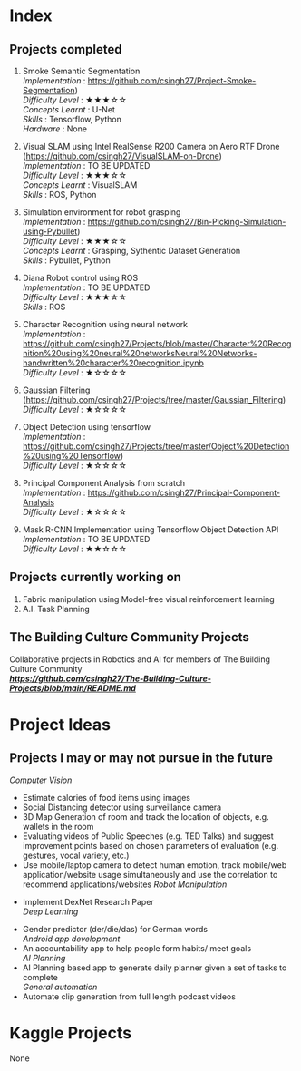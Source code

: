 # Index
## Projects completed  
1. Smoke Semantic Segmentation  
*Implementation* : https://github.com/csingh27/Project-Smoke-Segmentation)  
*Difficulty Level* : ★★★☆☆  
*Concepts Learnt* : U-Net  
*Skills* : Tensorflow, Python  
*Hardware* : None  
  
2. Visual SLAM using Intel RealSense R200 Camera on Aero RTF Drone (https://github.com/csingh27/VisualSLAM-on-Drone)  
*Implementation* : TO BE UPDATED  
*Difficulty Level* : ★★★☆☆  
*Concepts Learnt* : VisualSLAM  
*Skills* : ROS, Python  
  
3. Simulation environment for robot grasping  
*Implementation* : https://github.com/csingh27/Bin-Picking-Simulation-using-Pybullet)  
*Difficulty Level* : ★★★☆☆  
*Concepts Learnt* : Grasping, Sythentic Dataset Generation  
*Skills* : Pybullet, Python  
  
4. Diana Robot control using ROS  
*Implementation* : TO BE UPDATED  
*Difficulty Level* : ★★★☆☆  
*Skills* : ROS  
  
5. Character Recognition using neural network   
*Implementation* : https://github.com/csingh27/Projects/blob/master/Character%20Recognition%20using%20neural%20networksNeural%20Networks-handwritten%20character%20recognition.ipynb  
*Difficulty Level* : ★☆☆☆☆  
6. Gaussian Filtering (https://github.com/csingh27/Projects/tree/master/Gaussian_Filtering)  
*Difficulty Level* : ★☆☆☆☆  
  
7. Object Detection using tensorflow  
*Implementation* : https://github.com/csingh27/Projects/tree/master/Object%20Detection%20using%20Tensorflow)  
*Difficulty Level* : ★☆☆☆☆  

8. Principal Component Analysis from scratch  
*Implementation* : https://github.com/csingh27/Principal-Component-Analysis  
*Difficulty Level* : ★☆☆☆☆  

9. Mask R-CNN Implementation using Tensorflow Object Detection API  
*Implementation* : TO BE UPDATED   
*Difficulty Level* : ★★☆☆☆  

## Projects currently working on  
1. Fabric manipulation using Model-free visual reinforcement learning  
2. A.I. Task Planning  

## The Building Culture Community Projects  
Collaborative projects in Robotics and AI for members of The Building Culture Community  
***https://github.com/csingh27/The-Building-Culture-Projects/blob/main/README.md***  
  
# Project Ideas  
## Projects I may or may not pursue in the future  
*Computer Vision*  
- Estimate calories of food items using images  
- Social Distancing detector using surveillance camera  
- 3D Map Generation of room and track the location of objects, e.g. wallets in the room 
- Evaluating videos of Public Speeches (e.g. TED Talks) and suggest improvement points based
on chosen parameters of evaluation (e.g. gestures, vocal variety, etc.)
- Use mobile/laptop camera to detect human emotion, track mobile/web application/website usage
simultaneously and use the correlation to recommend applications/websites
*Robot Manipulation*  
* Implement DexNet Research Paper   
*Deep Learning*  
- Gender predictor (der/die/das) for German words  
*Android app development*  
- An accountability app to help people form habits/ meet goals  
*AI Planning*  
- AI Planning based app to generate daily planner given a set of tasks to complete  
*General automation*  
- Automate clip generation from full length podcast videos  

# Kaggle Projects  
None  
